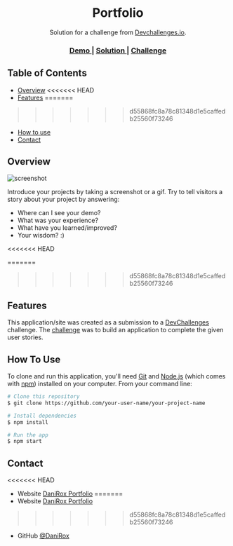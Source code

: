 <!-- Please update value in the {}  -->

<h1 align="center">Portfolio</h1>

<div align="center">
   Solution for a challenge from  <a href="http://devchallenges.io" target="_blank">Devchallenges.io</a>.
</div>

<div align="center">
  <h3>
    <a href="https://danirox.github.io/portfolio-master/">
      Demo
    </a>
    <span> | </span>
    <a href="https://github.com/DaniRox/portfolio-master">
      Solution
    </a>
    <span> | </span>
    <a href="https://devchallenges.io/challenges/5ZnOYsSXM24JWnCsNFlt">
      Challenge
    </a>
  </h3>
</div>

<!-- TABLE OF CONTENTS -->

## Table of Contents

- [Overview](#overview)
<<<<<<< HEAD
- [Features](#features)
=======
>>>>>>> d55868fc8a78c81348d1e5caffedb25560f73246
- [How to use](#how-to-use)
- [Contact](#contact)

<!-- OVERVIEW -->

## Overview

![screenshot](https://private-user-images.githubusercontent.com/108234679/299725373-ec8e9fd7-deca-494e-90c7-d18e236912b0.png?jwt=eyJhbGciOiJIUzI1NiIsInR5cCI6IkpXVCJ9.eyJpc3MiOiJnaXRodWIuY29tIiwiYXVkIjoicmF3LmdpdGh1YnVzZXJjb250ZW50LmNvbSIsImtleSI6ImtleTUiLCJleHAiOjE3MDYxOTg1OTQsIm5iZiI6MTcwNjE5ODI5NCwicGF0aCI6Ii8xMDgyMzQ2NzkvMjk5NzI1MzczLWVjOGU5ZmQ3LWRlY2EtNDk0ZS05MGM3LWQxOGUyMzY5MTJiMC5wbmc_WC1BbXotQWxnb3JpdGhtPUFXUzQtSE1BQy1TSEEyNTYmWC1BbXotQ3JlZGVudGlhbD1BS0lBVkNPRFlMU0E1M1BRSzRaQSUyRjIwMjQwMTI1JTJGdXMtZWFzdC0xJTJGczMlMkZhd3M0X3JlcXVlc3QmWC1BbXotRGF0ZT0yMDI0MDEyNVQxNTU4MTRaJlgtQW16LUV4cGlyZXM9MzAwJlgtQW16LVNpZ25hdHVyZT00MDk1N2NjMzk3NGE3NjJkZjIyZGMzYTgwN2E2N2I1NjM2Y2E0MGFjODk5OTM2MzJmNGE3YjdiMTA3NDFmMzU0JlgtQW16LVNpZ25lZEhlYWRlcnM9aG9zdCZhY3Rvcl9pZD0wJmtleV9pZD0wJnJlcG9faWQ9MCJ9.iUfvM2Db4r96wy66OsEMXvHS3vaC3CwVzr-PF41y4cg)

Introduce your projects by taking a screenshot or a gif. Try to tell visitors a story about your project by answering:

- Where can I see your demo?
- What was your experience?
- What have you learned/improved?
- Your wisdom? :)

<<<<<<< HEAD

=======
>>>>>>> d55868fc8a78c81348d1e5caffedb25560f73246
## Features

<!-- List the features of your application or follow the template. Don't share the figma file here :) -->

This application/site was created as a submission to a [DevChallenges](https://devchallenges.io/challenges) challenge. The [challenge](https://devchallenges.io/challenges/5ZnOYsSXM24JWnCsNFlt) was to build an application to complete the given user stories.

## How To Use

<!-- Example: -->

To clone and run this application, you'll need [Git](https://git-scm.com) and [Node.js](https://nodejs.org/en/download/) (which comes with [npm](http://npmjs.com)) installed on your computer. From your command line:

```bash
# Clone this repository
$ git clone https://github.com/your-user-name/your-project-name

# Install dependencies
$ npm install

# Run the app
$ npm start
```


## Contact

<<<<<<< HEAD
- Website [DaniRox Portfolio](https://portafolio-web.danirox.site/)
=======
- Website [DaniRox Portfolio](https://danirox.github.io/DaniRox-Portfolio/)
>>>>>>> d55868fc8a78c81348d1e5caffedb25560f73246
- GitHub [@DaniRox](https://github.com/DaniRox)
